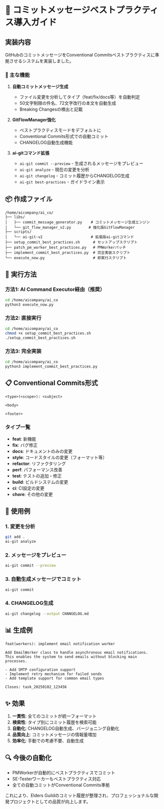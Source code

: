 # 🚀 コミットメッセージベストプラクティス導入ガイド

## 実装内容

GitHubのコミットメッセージをConventional Commitsベストプラクティスに準拠させるシステムを実装しました。

### 🎯 主な機能

1. **自動コミットメッセージ生成**
   - ファイル変更を分析してタイプ（feat/fix/docs等）を自動判定
   - 50文字制限の件名、72文字改行の本文を自動生成
   - Breaking Changesの検出と記載

2. **GitFlowManager強化**
   - ベストプラクティスモードをデフォルトに
   - Conventional Commits形式での自動コミット
   - CHANGELOG自動生成機能

3. **ai-gitコマンド拡張**
   - `ai-git commit --preview` - 生成されるメッセージをプレビュー
   - `ai-git analyze` - 現在の変更を分析
   - `ai-git changelog` - コミット履歴からCHANGELOG生成
   - `ai-git best-practices` - ガイドライン表示

## 📦 作成ファイル

```
/home/aicompany/ai_co/
├── libs/
│   ├── commit_message_generator.py    # コミットメッセージ生成エンジン
│   └── git_flow_manager_v2.py        # 強化版GitFlowManager
├── scripts/
│   └── ai-git-v2                      # 拡張版ai-gitコマンド
├── setup_commit_best_practices.sh      # セットアップスクリプト
├── patch_pm_worker_best_practices.py   # PMWorkerパッチ
├── implement_commit_best_practices.py  # 完全実装スクリプト
└── execute_now.py                      # 即実行スクリプト
```

## 🚀 実行方法

### 方法1: AI Command Executor経由（推奨）
```bash
cd /home/aicompany/ai_co
python3 execute_now.py
```

### 方法2: 直接実行
```bash
cd /home/aicompany/ai_co
chmod +x setup_commit_best_practices.sh
./setup_commit_best_practices.sh
```

### 方法3: 完全実装
```bash
cd /home/aicompany/ai_co
python3 implement_commit_best_practices.py
```

## 📋 Conventional Commits形式

```
<type>(<scope>): <subject>

<body>

<footer>
```

### タイプ一覧
- **feat**: 新機能
- **fix**: バグ修正
- **docs**: ドキュメントのみの変更
- **style**: コードスタイルの変更（フォーマット等）
- **refactor**: リファクタリング
- **perf**: パフォーマンス改善
- **test**: テストの追加・修正
- **build**: ビルドシステムの変更
- **ci**: CI設定の変更
- **chore**: その他の変更

## 🎯 使用例

### 1. 変更を分析
```bash
git add .
ai-git analyze
```

### 2. メッセージをプレビュー
```bash
ai-git commit --preview
```

### 3. 自動生成メッセージでコミット
```bash
ai-git commit
```

### 4. CHANGELOG生成
```bash
ai-git changelog --output CHANGELOG.md
```

## 📊 生成例

```
feat(workers): implement email notification worker

Add EmailWorker class to handle asynchronous email notifications.
This enables the system to send emails without blocking main processes.

- Add SMTP configuration support
- Implement retry mechanism for failed sends
- Add template support for common email types

Closes: task_20250102_123456
```

## ✨ 効果

1. **一貫性**: 全てのコミットが統一フォーマット
2. **検索性**: タイプ別にコミット履歴を検索可能
3. **自動化**: CHANGELOG自動生成、バージョニング自動化
4. **品質向上**: コミットメッセージの情報量増加
5. **効率化**: 手動での考慮不要、自動生成

## 🔍 今後の自動化

- PMWorkerが自動的にベストプラクティスでコミット
- SE-Testerワーカーもベストプラクティス対応
- 全ての自動コミットがConventional Commits準拠

これにより、Elders Guildのコミット履歴が整理され、プロフェッショナルな開発プロジェクトとしての品質が向上します。
